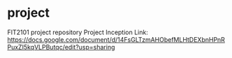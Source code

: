 # project

FIT2101 project repository
Project Inception Link: https://docs.google.com/document/d/14FsGLTzmAHObefMLHtDEXbnHPnRPuxZI5kqVLPButqc/edit?usp=sharing